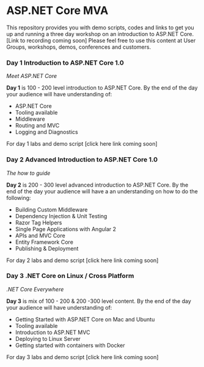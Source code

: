# ASP.NET Core MVA

This repository provides you with demo scripts, codes and links to get you up and running a three day workshop on an introduction to ASP.NET Core.
[Link to recording coming soon]
Please feel free to use this content at User Groups,  workshops, demos, conferences and customers.
### Day 1 Introduction to ASP.NET Core 1.0

*Meet ASP.NET Core*

**Day 1** is 100 - 200 level  introduction to ASP.NET Core. By the end of the day your audience will have understanding of:
 - ASP.NET Core
 - Tooling available  
 - Middleware 
 - Routing and MVC
 - Logging and Diagnostics

For day 1 labs and demo script [click here link coming soon]

### Day 2 Advanced Introduction to ASP.NET Core 1.0 

*The how to guide*

**Day 2** is 200 - 300 level advanced introduction to ASP.NET Core. By the end of the day your audience will have a an understanding on how to do the following:
- Building Custom Middleware
- Dependency Injection & Unit Testing
- Razor Tag Helpers
- Single Page Applications with Angular 2
- APIs and MVC Core 
- Entity Framework Core
- Publishing & Deployment 

For day 2 labs and demo script [click here link coming soon]

### Day 3 .NET Core  on Linux /  Cross Platform 

*.NET Core Everywhere*

**Day 3**  is mix of 100 - 200 & 200 -300 level content. By the end of the day your audience will have understanding of:
- Getting Started with ASP.NET Core on Mac and Ubuntu
- Tooling available
- Introduction to ASP.NET MVC 
- Deploying to Linux Server 
- Getting started with containers with Docker 

For day 3 labs and demo script [click here link coming soon]




